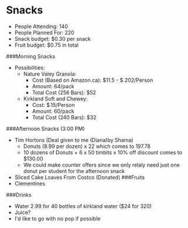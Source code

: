 # Snacks
- People Attending: 140
- People Planned For: 220
- Snack budget: $0.30 per snack
- Fruit budget: $0.75 in total


###Morning Snacks
  - Possibilities:
    - Nature Valey Granola:
      - Cost (Based on Amazon.ca): $11.5 - $.202/Person
      - Amount: 64/pack 
      - Total Cost (256 Bars): $52
    - Kirkland Soft and Chewey:
      - Cost: $.15/Person
      - Amount: 60/pack
      - Total Cost (240 Bars): $32
      
      
###Afternoon Snacks (3:00 PM)
  - Tim Hortons (Deal given to me (Diana)by Shama)
    - Donuts (8.99 per dozen) x 22 which comes to 197.78
    - 10 dozens of Donuts + 6 x 50 timbits x 10% off discount comes to $130.00
    - We could make counter offers since we only relaly need just one donut per student for the afternoon snack
  - Sliced Cake Loaves From Costco (Donated)
###Fruits
  - Clementines
  
  
###Drinks
  - Water 2.99 for 40 bottles of kirkland water ($24 for 320)
  - Juice?
  - I'd like to go with no pop if possible
